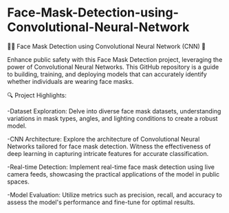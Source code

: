 # Face-Mask-Detection-using-Convolutional-Neural-Network


👤🚫 Face Mask Detection using Convolutional Neural Network (CNN) 🤖

Enhance public safety with this Face Mask Detection project, leveraging the power of Convolutional Neural Networks. This GitHub repository is a guide to building, training, and deploying models that can accurately identify whether individuals are wearing face masks.

🔍 Project Highlights:

-Dataset Exploration: Delve into diverse face mask datasets, understanding variations in mask types, angles, and lighting conditions to create a robust model.

-CNN Architecture: Explore the architecture of Convolutional Neural Networks tailored for face mask detection. Witness the effectiveness of deep learning in capturing intricate features for accurate classification.

-Real-time Detection: Implement real-time face mask detection using live camera feeds, showcasing the practical applications of the model in public spaces.

-Model Evaluation: Utilize metrics such as precision, recall, and accuracy to assess the model's performance and fine-tune for optimal results.
